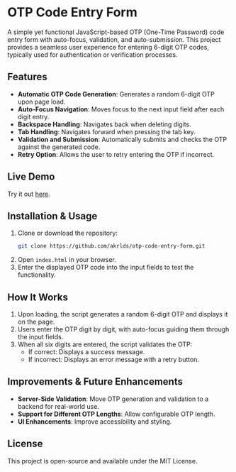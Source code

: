 # OTP Code Entry Form

A simple yet functional JavaScript-based OTP (One-Time Password) code entry form with auto-focus, validation, and auto-submission. This project provides a seamless user experience for entering 6-digit OTP codes, typically used for authentication or verification processes.

## Features
- **Automatic OTP Code Generation**: Generates a random 6-digit OTP upon page load.
- **Auto-Focus Navigation**: Moves focus to the next input field after each digit entry.
- **Backspace Handling**: Navigates back when deleting digits.
- **Tab Handling**: Navigates forward when pressing the tab key.
- **Validation and Submission**: Automatically submits and checks the OTP against the generated code.
- **Retry Option**: Allows the user to retry entering the OTP if incorrect.

## Live Demo
Try it out [here](https://akrlds.github.io/otp-code-entry-form/).

## Installation & Usage
1. Clone or download the repository:
   ```sh
   git clone https://github.com/akrlds/otp-code-entry-form.git
   ```
2. Open `index.html` in your browser.
3. Enter the displayed OTP code into the input fields to test the functionality.

## How It Works
1. Upon loading, the script generates a random 6-digit OTP and displays it on the page.
2. Users enter the OTP digit by digit, with auto-focus guiding them through the input fields.
3. When all six digits are entered, the script validates the OTP:
   - If correct: Displays a success message.
   - If incorrect: Displays an error message with a retry button.

## Improvements & Future Enhancements
- **Server-Side Validation**: Move OTP generation and validation to a backend for real-world use.
- **Support for Different OTP Lengths**: Allow configurable OTP length.
- **UI Enhancements**: Improve accessibility and styling.

## License
This project is open-source and available under the MIT License.